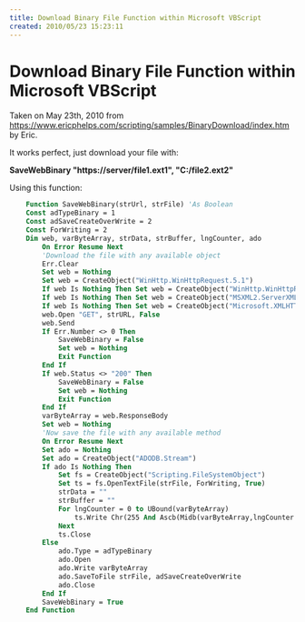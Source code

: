 ```yaml
---
title: Download Binary File Function within Microsoft VBScript
created: 2010/05/23 15:23:11
---
```


# Download Binary File Function within Microsoft VBScript

Taken on May 23th, 2010 from <https://www.ericphelps.com/scripting/samples/BinaryDownload/index.htm> by Eric. 

It works perfect, just download your file with: 

**SaveWebBinary "https://server/file1.ext1", "C:/file2.ext2"** 

Using this function: 
    
```vb
    Function SaveWebBinary(strUrl, strFile) 'As Boolean
    Const adTypeBinary = 1
    Const adSaveCreateOverWrite = 2
    Const ForWriting = 2
    Dim web, varByteArray, strData, strBuffer, lngCounter, ado
        On Error Resume Next
        'Download the file with any available object
        Err.Clear
        Set web = Nothing
        Set web = CreateObject("WinHttp.WinHttpRequest.5.1")
        If web Is Nothing Then Set web = CreateObject("WinHttp.WinHttpRequest")
        If web Is Nothing Then Set web = CreateObject("MSXML2.ServerXMLHTTP")
        If web Is Nothing Then Set web = CreateObject("Microsoft.XMLHTTP")
        web.Open "GET", strURL, False
        web.Send
        If Err.Number <> 0 Then
            SaveWebBinary = False
            Set web = Nothing
            Exit Function
        End If
        If web.Status <> "200" Then
            SaveWebBinary = False
            Set web = Nothing
            Exit Function
        End If
        varByteArray = web.ResponseBody
        Set web = Nothing
        'Now save the file with any available method
        On Error Resume Next
        Set ado = Nothing
        Set ado = CreateObject("ADODB.Stream")
        If ado Is Nothing Then
            Set fs = CreateObject("Scripting.FileSystemObject")
            Set ts = fs.OpenTextFile(strFile, ForWriting, True)
            strData = ""
            strBuffer = ""
            For lngCounter = 0 to UBound(varByteArray)
                ts.Write Chr(255 And Ascb(Midb(varByteArray,lngCounter + 1, 1)))
            Next
            ts.Close
        Else
            ado.Type = adTypeBinary
            ado.Open
            ado.Write varByteArray
            ado.SaveToFile strFile, adSaveCreateOverWrite
            ado.Close
        End If
        SaveWebBinary = True
    End Function
```